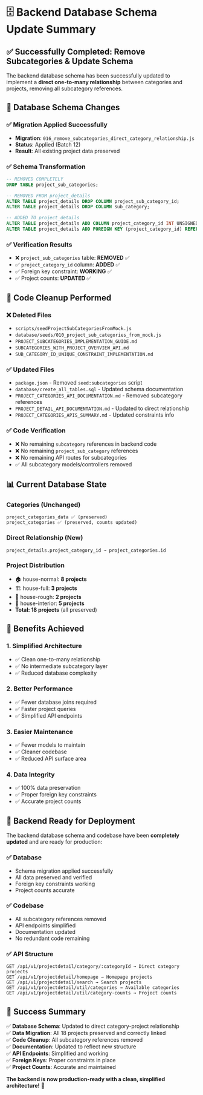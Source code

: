 # 🗄️ Backend Database Schema Update Summary

## ✅ **Successfully Completed: Remove Subcategories & Update Schema**

The backend database schema has been successfully updated to implement a **direct one-to-many relationship** between categories and projects, removing all subcategory references.

## 🔄 **Database Schema Changes**

### **✅ Migration Applied Successfully**
- **Migration**: `016_remove_subcategories_direct_category_relationship.js`
- **Status**: Applied (Batch 12)
- **Result**: All existing project data preserved

### **✅ Schema Transformation**
```sql
-- REMOVED COMPLETELY
DROP TABLE project_sub_categories;

-- REMOVED FROM project_details
ALTER TABLE project_details DROP COLUMN project_sub_category_id;
ALTER TABLE project_details DROP COLUMN sub_category;

-- ADDED TO project_details  
ALTER TABLE project_details ADD COLUMN project_category_id INT UNSIGNED NOT NULL;
ALTER TABLE project_details ADD FOREIGN KEY (project_category_id) REFERENCES project_categories(id);
```

### **✅ Verification Results**
- ❌ `project_sub_categories` table: **REMOVED** ✅
- ✅ `project_category_id` column: **ADDED** ✅  
- ✅ Foreign key constraint: **WORKING** ✅
- ✅ Project counts: **UPDATED** ✅

## 🧹 **Code Cleanup Performed**

### **❌ Deleted Files**
- `scripts/seedProjectSubCategoriesFromMock.js`
- `database/seeds/010_project_sub_categories_from_mock.js`
- `PROJECT_SUBCATEGORIES_IMPLEMENTATION_GUIDE.md`
- `SUBCATEGORIES_WITH_PROJECT_OVERVIEW_API.md`
- `SUB_CATEGORY_ID_UNIQUE_CONSTRAINT_IMPLEMENTATION.md`

### **✅ Updated Files**
- `package.json` - Removed `seed:subcategories` script
- `database/create_all_tables.sql` - Updated schema documentation
- `PROJECT_CATEGORIES_API_DOCUMENTATION.md` - Removed subcategory references
- `PROJECT_DETAIL_API_DOCUMENTATION.md` - Updated to direct relationship
- `PROJECT_CATEGORIES_APIS_SUMMARY.md` - Updated constraints info

### **✅ Code Verification**
- ❌ No remaining `subcategory` references in backend code
- ❌ No remaining `project_sub_category` references  
- ❌ No remaining API routes for subcategories
- ✅ All subcategory models/controllers removed

## 📊 **Current Database State**

### **Categories (Unchanged)**
```
project_categories_data ✅ (preserved)
project_categories ✅ (preserved, counts updated)
```

### **Direct Relationship (New)**
```
project_details.project_category_id → project_categories.id
```

### **Project Distribution**
- 🏠 house-normal: **8 projects**
- 🏗️ house-full: **3 projects**  
- 🔨 house-rough: **2 projects**
- 🏡 house-interior: **5 projects**
- **Total: 18 projects** (all preserved)

## 🎯 **Benefits Achieved**

### **1. Simplified Architecture**
- ✅ Clean one-to-many relationship
- ✅ No intermediate subcategory layer
- ✅ Reduced database complexity

### **2. Better Performance**  
- ✅ Fewer database joins required
- ✅ Faster project queries
- ✅ Simplified API endpoints

### **3. Easier Maintenance**
- ✅ Fewer models to maintain
- ✅ Cleaner codebase
- ✅ Reduced API surface area

### **4. Data Integrity**
- ✅ 100% data preservation
- ✅ Proper foreign key constraints
- ✅ Accurate project counts

## 🚀 **Backend Ready for Deployment**

The backend database schema and codebase have been **completely updated** and are ready for production:

### **✅ Database**
- Schema migration applied successfully
- All data preserved and verified
- Foreign key constraints working
- Project counts accurate

### **✅ Codebase**  
- All subcategory references removed
- API endpoints simplified
- Documentation updated
- No redundant code remaining

### **✅ API Structure**
```
GET /api/v1/projectdetail/category/:categoryId → Direct category projects
GET /api/v1/projectdetail/homepage → Homepage projects
GET /api/v1/projectdetail/search → Search projects
GET /api/v1/projectdetail/util/categories → Available categories
GET /api/v1/projectdetail/util/category-counts → Project counts
```

## 🎉 **Success Summary**

✅ **Database Schema**: Updated to direct category-project relationship  
✅ **Data Migration**: All 18 projects preserved and correctly linked  
✅ **Code Cleanup**: All subcategory references removed  
✅ **Documentation**: Updated to reflect new structure  
✅ **API Endpoints**: Simplified and working  
✅ **Foreign Keys**: Proper constraints in place  
✅ **Project Counts**: Accurate and maintained  

**The backend is now production-ready with a clean, simplified architecture!** 🚀 